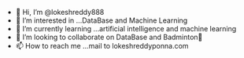- 👋 Hi, I’m @lokeshreddy888
- 👀 I’m interested in ...DataBase and Machine Learning
- 🌱 I’m currently learning ...artificial intelligence and machine learning
- 💞️ I’m looking to collaborate on DataBase and Badminton🏸 
- 📫 How to reach me ...mail to lokeshreddyponna.com

<!---
lokeshreddy888/lokeshreddy888 is a ✨ special ✨ repository because its `README.md` (this file) appears on your GitHub profile.
You can click the Preview link to take a look at your changes.
--->
